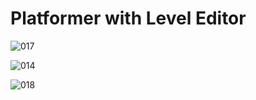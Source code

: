 # Platformer with Level Editor

![017](https://github.com/JoeLumbley/Platformer-with-Level-Editor/assets/77564255/bac79e45-7510-4cde-a2ed-4dc3a516740c)


![014](https://github.com/JoeLumbley/Platformer-with-Level-Editor/assets/77564255/a03da69a-3663-4734-beab-48f2d3b2c216)


![018](https://github.com/JoeLumbley/Platformer-with-Level-Editor/assets/77564255/43862af0-38da-459a-8296-f880c916313e)



